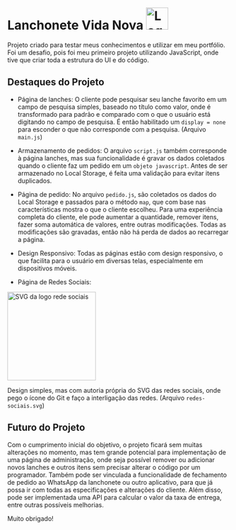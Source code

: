 # Lanchonete Vida Nova <img src="https://lanchonete-vida-nova-porftifolio.vercel.app/src/assets/icon/icone.png" alt="Logo da lanchonete" width="50" height="50">


Projeto criado para testar meus conhecimentos e utilizar em meu portfólio. Foi um desafio, pois foi meu primeiro projeto utilizando JavaScript, onde tive que criar toda a estrutura do UI e do código.

## Destaques do Projeto

- Página de lanches: O cliente pode pesquisar seu lanche favorito em um campo de pesquisa simples, baseado no título como valor, onde é transformado para padrão e comparado com o que o usuário está digitando no campo de pesquisa. É então habilitado um `display = none` para esconder o que não corresponde com a pesquisa. (Arquivo `main.js`)

- Armazenamento de pedidos: O arquivo `script.js` também corresponde à página lanches, mas sua funcionalidade é gravar os dados coletados quando o cliente faz um pedido em um `objeto javascript`. Antes de ser armazenado no Local Storage, é feita uma validação para evitar itens duplicados.

- Página de pedido: No arquivo `pedido.js`, são coletados os dados do Local Storage e passados para o método `map`, que com base nas características mostra o que o cliente escolheu. Para uma experiência completa do cliente, ele pode aumentar a quantidade, remover itens, fazer soma automática de valores, entre outras modificações. Todas as modificações são gravadas, então não há perda de dados ao recarregar a página.

- Design Responsivo: Todas as páginas estão com design responsivo, o que facilita para o usuário em diversas telas, especialmente em dispositivos móveis.

- Página de Redes Sociais:


<img src="https://lanchonete-vida-nova-porftifolio.vercel.app/src/assets/fundo/redes.svg" alt="SVG da logo rede sociais" width="200" height="200">

Design simples, mas com autoria própria do SVG das redes sociais, onde pego o ícone do Git e faço a interligação das redes. (Arquivo `redes-sociais.svg`)

## Futuro do Projeto

Com o cumprimento inicial do objetivo, o projeto ficará sem muitas alterações no momento, mas tem grande potencial para implementação de uma página de administração, onde seja possível remover ou adicionar novos lanches e outros itens sem precisar alterar o código por um programador. Também pode ser vinculada a funcionalidade de fechamento de pedido ao WhatsApp da lanchonete ou outro aplicativo, para que já possa ir com todas as especificações e alterações do cliente. Além disso, pode ser implementada uma API para calcular o valor da taxa de entrega, entre outras possíveis melhorias.

Muito obrigado!
